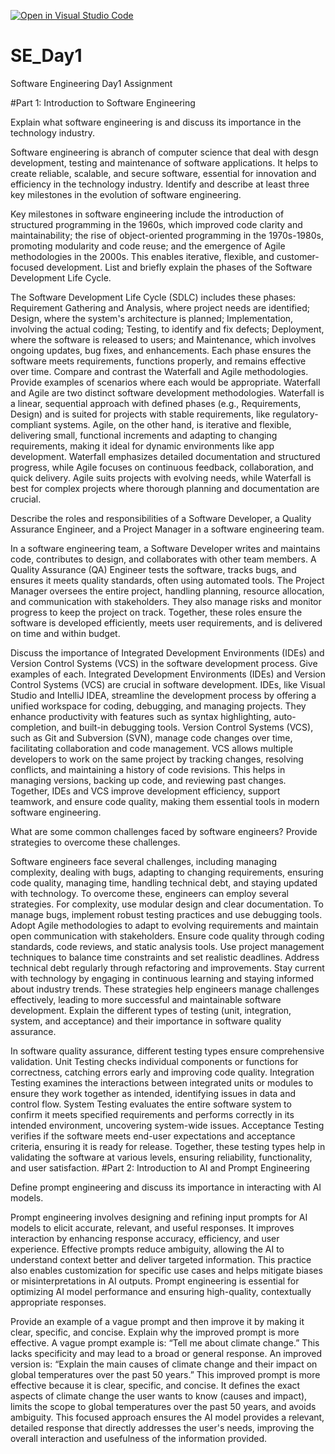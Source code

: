 [![Open in Visual Studio Code](https://classroom.github.com/assets/open-in-vscode-2e0aaae1b6195c2367325f4f02e2d04e9abb55f0b24a779b69b11b9e10269abc.svg)](https://classroom.github.com/online_ide?assignment_repo_id=15659873&assignment_repo_type=AssignmentRepo)
# SE_Day1
Software Engineering Day1 Assignment

#Part 1: Introduction to Software Engineering

Explain what software engineering is and discuss its importance in the technology industry.

Software engineering is abranch of computer science that deal with desgn development, testing and maintenance of software applications. It helps to create reliable, scalable, and secure software, essential for innovation and efficiency in the technology industry.
Identify and describe at least three key milestones in the evolution of software engineering.

Key milestones in software engineering include the introduction of structured programming in the 1960s, which improved code clarity and maintainability; the rise of object-oriented programming in the 1970s-1980s, promoting modularity and code reuse; and the emergence of Agile methodologies in the 2000s. This enables iterative, flexible, and customer-focused development.
List and briefly explain the phases of the Software Development Life Cycle.

The Software Development Life Cycle (SDLC) includes these phases: Requirement Gathering and Analysis, where project needs are identified; Design, where the system's architecture is planned; Implementation, involving the actual coding; Testing, to identify and fix defects; Deployment, where the software is released to users; and Maintenance, which involves ongoing updates, bug fixes, and enhancements. Each phase ensures the software meets requirements, functions properly, and remains effective over time.
Compare and contrast the Waterfall and Agile methodologies. Provide examples of scenarios where each would be appropriate.
Waterfall and Agile are two distinct software development methodologies. Waterfall is a linear, sequential approach with defined phases (e.g., Requirements, Design) and is suited for projects with stable requirements, like regulatory-compliant systems. Agile, on the other hand, is iterative and flexible, delivering small, functional increments and adapting to changing requirements, making it ideal for dynamic environments like app development. Waterfall emphasizes detailed documentation and structured progress, while Agile focuses on continuous feedback, collaboration, and quick delivery. Agile suits projects with evolving needs, while Waterfall is best for complex projects where thorough planning and documentation are crucial.

Describe the roles and responsibilities of a Software Developer, a Quality Assurance Engineer, and a Project Manager in a software engineering team.

In a software engineering team, a Software Developer writes and maintains code, contributes to design, and collaborates with other team members. A Quality Assurance (QA) Engineer tests the software, tracks bugs, and ensures it meets quality standards, often using automated tools. The Project Manager oversees the entire project, handling planning, resource allocation, and communication with stakeholders. They also manage risks and monitor progress to keep the project on track. Together, these roles ensure the software is developed efficiently, meets user requirements, and is delivered on time and within budget.

Discuss the importance of Integrated Development Environments (IDEs) and Version Control Systems (VCS) in the software development process. Give examples of each.
Integrated Development Environments (IDEs) and Version Control Systems (VCS) are crucial in software development. IDEs, like Visual Studio and IntelliJ IDEA, streamline the development process by offering a unified workspace for coding, debugging, and managing projects. They enhance productivity with features such as syntax highlighting, auto-completion, and built-in debugging tools. Version Control Systems (VCS), such as Git and Subversion (SVN), manage code changes over time, facilitating collaboration and code management. VCS allows multiple developers to work on the same project by tracking changes, resolving conflicts, and maintaining a history of code revisions. This helps in managing versions, backing up code, and reviewing past changes. Together, IDEs and VCS improve development efficiency, support teamwork, and ensure code quality, making them essential tools in modern software engineering.

What are some common challenges faced by software engineers? Provide strategies to overcome these challenges.

Software engineers face several challenges, including managing complexity, dealing with bugs, adapting to changing requirements, ensuring code quality, managing time, handling technical debt, and staying updated with technology. To overcome these, engineers can employ several strategies. For complexity, use modular design and clear documentation. To manage bugs, implement robust testing practices and use debugging tools. Adopt Agile methodologies to adapt to evolving requirements and maintain open communication with stakeholders. Ensure code quality through coding standards, code reviews, and static analysis tools. Use project management techniques to balance time constraints and set realistic deadlines. Address technical debt regularly through refactoring and improvements. Stay current with technology by engaging in continuous learning and staying informed about industry trends. These strategies help engineers manage challenges effectively, leading to more successful and maintainable software development.
Explain the different types of testing (unit, integration, system, and acceptance) and their importance in software quality assurance.

In software quality assurance, different testing types ensure comprehensive validation. Unit Testing checks individual components or functions for correctness, catching errors early and improving code quality. Integration Testing examines the interactions between integrated units or modules to ensure they work together as intended, identifying issues in data and control flow. System Testing evaluates the entire software system to confirm it meets specified requirements and performs correctly in its intended environment, uncovering system-wide issues. Acceptance Testing verifies if the software meets end-user expectations and acceptance criteria, ensuring it is ready for release. Together, these testing types help in validating the software at various levels, ensuring reliability, functionality, and user satisfaction.
#Part 2: Introduction to AI and Prompt Engineering


Define prompt engineering and discuss its importance in interacting with AI models.

Prompt engineering involves designing and refining input prompts for AI models to elicit accurate, relevant, and useful responses. It improves interaction by enhancing response accuracy, efficiency, and user experience. Effective prompts reduce ambiguity, allowing the AI to understand context better and deliver targeted information. This practice also enables customization for specific use cases and helps mitigate biases or misinterpretations in AI outputs. Prompt engineering is essential for optimizing AI model performance and ensuring high-quality, contextually appropriate responses.

Provide an example of a vague prompt and then improve it by making it clear, specific, and concise. Explain why the improved prompt is more effective.
A vague prompt example is: “Tell me about climate change.” This lacks specificity and may lead to a broad or general response. An improved version is: “Explain the main causes of climate change and their impact on global temperatures over the past 50 years.” This improved prompt is more effective because it is clear, specific, and concise. It defines the exact aspects of climate change the user wants to know (causes and impact), limits the scope to global temperatures over the past 50 years, and avoids ambiguity. This focused approach ensures the AI model provides a relevant, detailed response that directly addresses the user's needs, improving the overall interaction and usefulness of the information provided.
